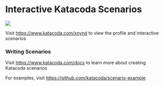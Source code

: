 # Interactive Katacoda Scenarios

[![](http://shields.katacoda.com/katacoda/xnynd/count.svg)](https://www.katacoda.com/xnynd "Get your profile on Katacoda.com")

Visit https://www.katacoda.com/xnynd to view the profile and interactive scenarios

### Writing Scenarios
Visit https://www.katacoda.com/docs to learn more about creating Katacoda scenarios

For examples, visit https://github.com/katacoda/scenario-example
